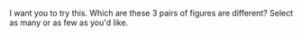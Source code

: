 I want you to try this. Which are these 3 pairs of figures are different?
Select as many or as few as you'd like.
